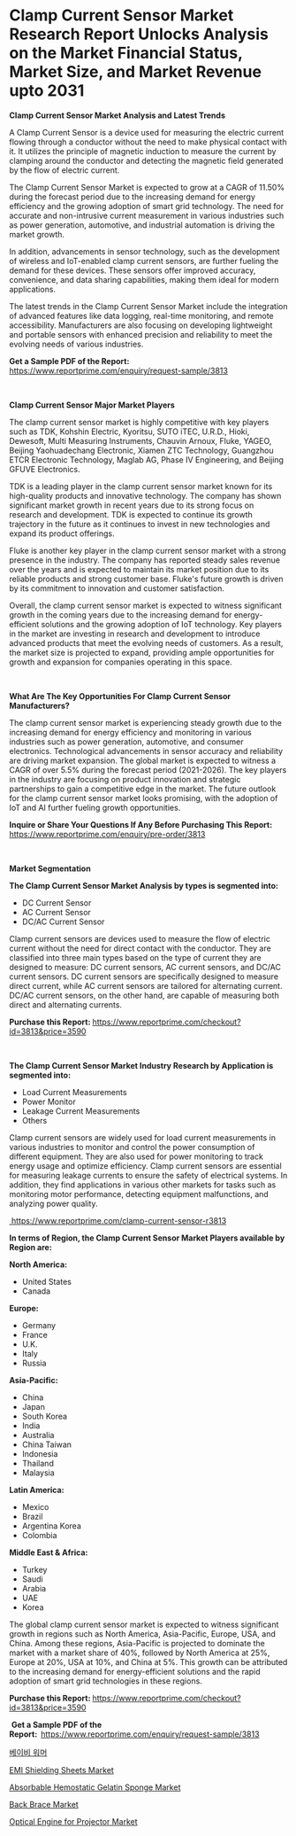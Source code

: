 <p><h1>Clamp Current Sensor Market Research Report Unlocks Analysis on the Market Financial Status, Market Size, and Market Revenue upto 2031</h1></p><p><strong>Clamp Current Sensor Market Analysis and Latest Trends</strong></p>
<p><p>A Clamp Current Sensor is a device used for measuring the electric current flowing through a conductor without the need to make physical contact with it. It utilizes the principle of magnetic induction to measure the current by clamping around the conductor and detecting the magnetic field generated by the flow of electric current.</p><p>The Clamp Current Sensor Market is expected to grow at a CAGR of 11.50% during the forecast period due to the increasing demand for energy efficiency and the growing adoption of smart grid technology. The need for accurate and non-intrusive current measurement in various industries such as power generation, automotive, and industrial automation is driving the market growth.</p><p>In addition, advancements in sensor technology, such as the development of wireless and IoT-enabled clamp current sensors, are further fueling the demand for these devices. These sensors offer improved accuracy, convenience, and data sharing capabilities, making them ideal for modern applications.</p><p>The latest trends in the Clamp Current Sensor Market include the integration of advanced features like data logging, real-time monitoring, and remote accessibility. Manufacturers are also focusing on developing lightweight and portable sensors with enhanced precision and reliability to meet the evolving needs of various industries.</p></p>
<p><strong>Get a Sample PDF of the Report:&nbsp;</strong> <a href="https://www.reportprime.com/enquiry/request-sample/3813">https://www.reportprime.com/enquiry/request-sample/3813</a></p>
<p>&nbsp;</p>
<p><strong>Clamp Current Sensor Major Market Players</strong></p>
<p><p>The clamp current sensor market is highly competitive with key players such as TDK, Kohshin Electric, Kyoritsu, SUTO iTEC, U.R.D., Hioki, Dewesoft, Multi Measuring Instruments, Chauvin Arnoux, Fluke, YAGEO, Beijing Yaohuadechang Electronic, Xiamen ZTC Technology, Guangzhou ETCR Electronic Technology, Maglab AG, Phase IV Engineering, and Beijing GFUVE Electronics.</p><p>TDK is a leading player in the clamp current sensor market known for its high-quality products and innovative technology. The company has shown significant market growth in recent years due to its strong focus on research and development. TDK is expected to continue its growth trajectory in the future as it continues to invest in new technologies and expand its product offerings.</p><p>Fluke is another key player in the clamp current sensor market with a strong presence in the industry. The company has reported steady sales revenue over the years and is expected to maintain its market position due to its reliable products and strong customer base. Fluke's future growth is driven by its commitment to innovation and customer satisfaction.</p><p>Overall, the clamp current sensor market is expected to witness significant growth in the coming years due to the increasing demand for energy-efficient solutions and the growing adoption of IoT technology. Key players in the market are investing in research and development to introduce advanced products that meet the evolving needs of customers. As a result, the market size is projected to expand, providing ample opportunities for growth and expansion for companies operating in this space.</p></p>
<p>&nbsp;</p>
<p><strong>What Are The Key Opportunities For Clamp Current Sensor Manufacturers?</strong></p>
<p><p>The clamp current sensor market is experiencing steady growth due to the increasing demand for energy efficiency and monitoring in various industries such as power generation, automotive, and consumer electronics. Technological advancements in sensor accuracy and reliability are driving market expansion. The global market is expected to witness a CAGR of over 5.5% during the forecast period (2021-2026). The key players in the industry are focusing on product innovation and strategic partnerships to gain a competitive edge in the market. The future outlook for the clamp current sensor market looks promising, with the adoption of IoT and AI further fueling growth opportunities.</p></p>
<p><strong>Inquire or Share Your Questions If Any Before Purchasing This Report:</strong> <a href="https://www.reportprime.com/enquiry/pre-order/3813">https://www.reportprime.com/enquiry/pre-order/3813</a></p>
<p>&nbsp;</p>
<p><strong>Market Segmentation</strong></p>
<p><strong>The Clamp Current Sensor Market Analysis by types is segmented into:</strong></p>
<p><ul><li>DC Current Sensor</li><li>AC Current Sensor</li><li>DC/AC Current Sensor</li></ul></p>
<p><p>Clamp current sensors are devices used to measure the flow of electric current without the need for direct contact with the conductor. They are classified into three main types based on the type of current they are designed to measure: DC current sensors, AC current sensors, and DC/AC current sensors. DC current sensors are specifically designed to measure direct current, while AC current sensors are tailored for alternating current. DC/AC current sensors, on the other hand, are capable of measuring both direct and alternating currents.</p></p>
<p><strong>Purchase this Report:&nbsp;</strong><a href="https://www.reportprime.com/checkout?id=3813&price=3590">https://www.reportprime.com/checkout?id=3813&price=3590</a></p>
<p>&nbsp;</p>
<p><strong>The Clamp Current Sensor Market Industry Research by Application is segmented into:</strong></p>
<p><ul><li>Load Current Measurements</li><li>Power Monitor</li><li>Leakage Current Measurements</li><li>Others</li></ul></p>
<p><p>Clamp current sensors are widely used for load current measurements in various industries to monitor and control the power consumption of different equipment. They are also used for power monitoring to track energy usage and optimize efficiency. Clamp current sensors are essential for measuring leakage currents to ensure the safety of electrical systems. In addition, they find applications in various other markets for tasks such as monitoring motor performance, detecting equipment malfunctions, and analyzing power quality.</p></p>
<p><a href="https://www.reportprime.com/clamp-current-sensor-r3813">&nbsp;https://www.reportprime.com/clamp-current-sensor-r3813</a></p>
<p><strong>In terms of Region, the Clamp Current Sensor Market Players available by Region are:</strong></p>
<p>
    <p> <strong> North America: </strong>
        <ul>
            <li>United States</li>
            <li>Canada</li>
        </ul>
        </p> 
    <p> <strong> Europe: </strong>
        <ul>
            <li>Germany</li>
            <li>France</li>
            <li>U.K.</li>
            <li>Italy</li>
            <li>Russia</li>
        </ul>
        </p> 
    <p> <strong> Asia-Pacific: </strong>
        <ul>
            <li>China</li>
            <li>Japan</li>
            <li>South Korea</li>
            <li>India</li>
            <li>Australia</li>
            <li>China Taiwan</li>
            <li>Indonesia</li>
            <li>Thailand</li>
            <li>Malaysia</li>
        </ul>
        </p> 
    <p> <strong> Latin America: </strong>
        <ul>
            <li>Mexico</li>
            <li>Brazil</li>
            <li>Argentina Korea</li>
            <li>Colombia</li>
        </ul>
        </p> 
    <p> <strong> Middle East & Africa: </strong>
        <ul>
            <li>Turkey</li>
            <li>Saudi</li>
            <li>Arabia</li>
            <li>UAE</li>
            <li>Korea</li>
        </ul>
    </p>
    </p>
<p><p>The global clamp current sensor market is expected to witness significant growth in regions such as North America, Asia-Pacific, Europe, USA, and China. Among these regions, Asia-Pacific is projected to dominate the market with a market share of 40%, followed by North America at 25%, Europe at 20%, USA at 10%, and China at 5%. This growth can be attributed to the increasing demand for energy-efficient solutions and the rapid adoption of smart grid technologies in these regions.</p></p>
<p><strong>Purchase this Report: </strong><a href="https://www.reportprime.com/checkout?id=3813&price=3590">https://www.reportprime.com/checkout?id=3813&price=3590</a></p>
<p>&nbsp;<strong>Get a Sample PDF of the Report:&nbsp;&nbsp;</strong><a href="https://www.reportprime.com/enquiry/request-sample/3813">https://www.reportprime.com/enquiry/request-sample/3813</a></p>
<p><strong></strong></p>
<p><p><a href="https://github.com/ahmadrevanz10/Market-Research-Report-List-2/blob/main/2789957103537.md">베이비 워머</a></p><p><a href="https://github.com/AKSHATREPORTPRIME/Market-Research-Report-List-6/blob/main/emi-shielding-sheets-market.md">EMI Shielding Sheets Market</a></p><p><a href="https://medium.com/@brendafgmorris532/absorbable-hemostatic-gelatin-sponge-market-trends-and-analysis-opportunities-and-challenges-for-db868fe25f43">Absorbable Hemostatic Gelatin Sponge Market</a></p><p><a href="https://medium.com/@bessiperez20/insights-into-the-back-brace-market-size-which-is-expanding-with-a-8-1-cagr-from-2024-2031-1f658828133e">Back Brace Market</a></p><p><a href="https://github.com/IkeSchumm04/Market-Research-Report-List-1/blob/main/optical-engine-for-projector-market.md">Optical Engine for Projector Market</a></p></p>